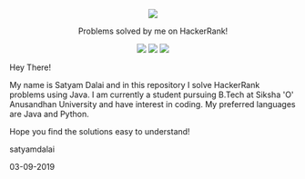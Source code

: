 <p align="center">
	<a href="https://www.hackerrank.com/satyamdalai"><img src="http://gradsingames.com/wp-content/uploads/2015/12/title-hackerrank.jpg" ></a>
</p>
<p align="center">
    Problems solved by me on HackerRank!
</p>
<p align="center">
	<img src="https://img.shields.io/badge/Problems%20Solved-22-brightgreen.svg">
	<img src="https://img.shields.io/badge/Language-Java-orange.svg">
	<img src="https://img.shields.io/badge/Last%20Updated-14-09-2019-brightgreen.svg">
</p>


Hey There!

My name is Satyam Dalai and in this repository I solve HackerRank problems using Java. I am currently a student pursuing B.Tech at Siksha 'O' Anusandhan University and have interest in coding. My preferred languages are Java and Python.


Hope you find the solutions easy to understand!


satyamdalai

03-09-2019
